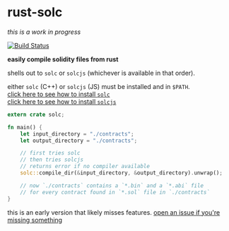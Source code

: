 # rust-solc

*this is a work in progress*

[![Build Status][travis-image]][travis-url]

[travis-image]: https://travis-ci.org/snd/rust_solc.svg?branch=master
[travis-url]: https://travis-ci.org/snd/rust_solc

**easily compile solidity files from rust**

shells out to `solc` or `solcjs` (whichever is available in that order).

either `solc` (C++) or `solcjs` (JS) must be installed and in `$PATH`.  
[click here to see how to install `solc`](https://solidity.readthedocs.io/en/latest/installing-solidity.html#binary-packages)  
[click here to see how to install `solcjs`](https://solidity.readthedocs.io/en/latest/installing-solidity.html#npm-node-js)

```rust
extern crate solc;

fn main() {
    let input_directory = "./contracts";
    let output_directory = "./contracts";

    // first tries solc
    // then tries solcjs
    // returns error if no compiler available
    solc::compile_dir(&input_directory, &output_directory).unwrap();

    // now `./contracts` contains a `*.bin` and a `*.abi` file
    // for every contract found in `*.sol` file in `./contracts`
}
```

this is an early version that likely misses features.
[open an issue if you're missing something](https://github.com/snd/rust_solc/issues/new)

